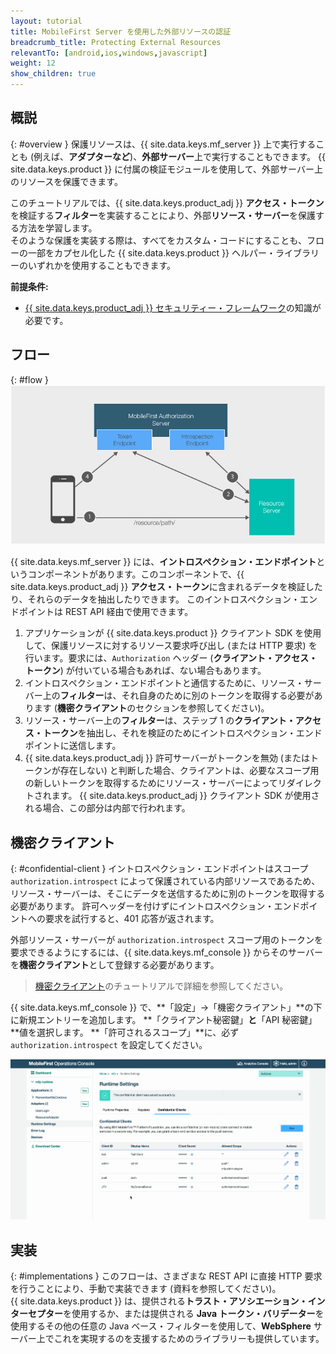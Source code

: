 ```yaml
---
layout: tutorial
title: MobileFirst Server を使用した外部リソースの認証
breadcrumb_title: Protecting External Resources
relevantTo: [android,ios,windows,javascript]
weight: 12
show_children: true
---
```

<!-- NLS_CHARSET=UTF-8 -->
## 概説
{: #overview }
保護リソースは、{{ site.data.keys.mf_server }} 上で実行することも (例えば、**アダプターなど**)、**外部サーバー**上で実行することもできます。 {{ site.data.keys.product }} に付属の検証モジュールを使用して、外部サーバー上のリソースを保護できます。

このチュートリアルでは、{{ site.data.keys.product_adj }} **アクセス・トークン**を検証する**フィルター**を実装することにより、外部**リソース・サーバー**を保護する方法を学習します。  
そのような保護を実装する際は、すべてをカスタム・コードにすることも、フローの一部をカプセル化した {{ site.data.keys.product }} ヘルパー・ライブラリーのいずれかを使用することもできます。

**前提条件:**  

* [{{ site.data.keys.product_adj }} セキュリティー・フレームワーク](../)の知識が必要です。

## フロー
{: #flow }
![外部リソースの保護のダイアグラム](external_resources_flow.jpg)

{{ site.data.keys.mf_server }} には、**イントロスペクション・エンドポイント**というコンポーネントがあります。このコンポーネントで、{{ site.data.keys.product_adj }} **アクセス・トークン**に含まれるデータを検証したり、それらのデータを抽出したりできます。 このイントロスペクション・エンドポイントは REST API 経由で使用できます。

1. アプリケーションが {{ site.data.keys.product }} クライアント SDK を使用して、保護リソースに対するリソース要求呼び出し (または HTTP 要求) を行います。要求には、`Authorization` ヘッダー (**クライアント・アクセス・トークン**) が付いている場合もあれば、ない場合もあります。
2. イントロスペクション・エンドポイントと通信するために、リソース・サーバー上の**フィルター**は、それ自身のために別のトークンを取得する必要があります (**機密クライアント**のセクションを参照してください)。
3. リソース・サーバー上の**フィルター**は、ステップ 1 の**クライアント・アクセス・トークン**を抽出し、それを検証のためにイントロスペクション・エンドポイントに送信します。
4. {{ site.data.keys.product_adj }} 許可サーバーがトークンを無効 (またはトークンが存在しない) と判断した場合、クライアントは、必要なスコープ用の新しいトークンを取得するためにリソース・サーバーによってリダイレクトされます。 {{ site.data.keys.product_adj }} クライアント SDK が使用される場合、この部分は内部で行われます。

## 機密クライアント
{: #confidential-client }
イントロスペクション・エンドポイントはスコープ `authorization.introspect` によって保護されている内部リソースであるため、リソース・サーバーは、そこにデータを送信するために別のトークンを取得する必要があります。 許可ヘッダーを付けずにイントロスペクション・エンドポイントへの要求を試行すると、401 応答が返されます。

外部リソース・サーバーが `authorization.introspect` スコープ用のトークンを要求できるようにするには、{{ site.data.keys.mf_console }} からそのサーバーを**機密クライアント**として登録する必要があります。  

> [機密クライアント](../confidential-clients/)のチュートリアルで詳細を参照してください。

{{ site.data.keys.mf_console }} で、**「設定」→「機密クライアント」**の下に新規エントリーを追加します。 **「クライアント秘密鍵」**と**「API 秘密鍵」**値を選択します。 **「許可されるスコープ」**に、必ず `authorization.introspect` を設定してください。

<img class="gifplayer" alt="機密クライアントの構成" src="confidential-client.png"/>

## 実装
{: #implementations }
このフローは、さまざまな REST API に直接 HTTP 要求を行うことにより、手動で実装できます (資料を参照してください)。  
{{ site.data.keys.product }} は、提供される**トラスト・アソシエーション・インターセプター**を使用するか、または提供される **Java トークン・バリデーター**を使用するその他の任意の Java ベース・フィルターを使用して、**WebSphere** サーバー上でこれを実現するのを支援するためのライブラリーも提供しています。
